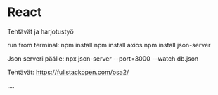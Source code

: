 # React

Tehtävät ja harjotustyö

run from terminal:
npm install
npm install axios
npm install json-server

Json serveri päälle:
npx json-server --port=3000 --watch db.json

Tehtävät:
https://fullstackopen.com/osa2/

....

